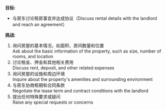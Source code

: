 **目标:**
- 与房东讨论租房事宜并达成协议（Discuss rental details with the landlord and reach an agreement）

**挑战:**
1. 询问房屋的基本情况，如面积、房间数量和位置  
    Ask about the basic information of the property, such as size, number of rooms, and location
2. 讨论租金、押金和其他相关费用  
    Discuss rent, deposit, and other related expenses
3. 询问房屋的设施和周边环境  
    Inquire about the property's amenities and surrounding environment
4. 与房东协商租期和合同条款  
    Negotiate the lease term and contract conditions with the landlord
5. 提出任何特殊要求或疑问  
    Raise any special requests or concerns
